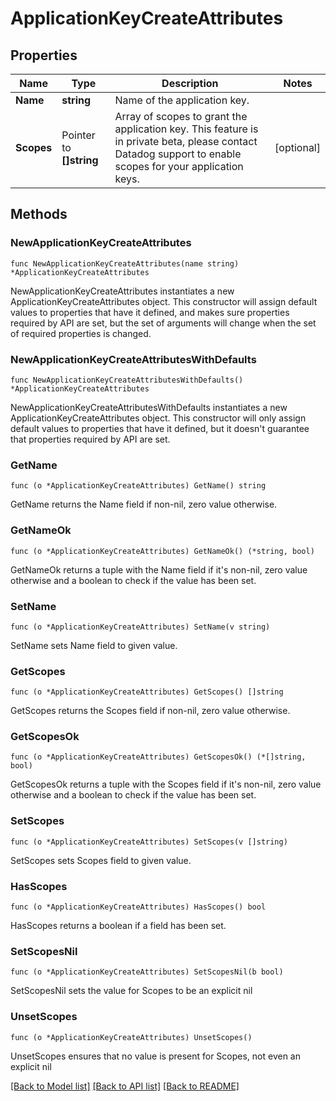 # ApplicationKeyCreateAttributes

## Properties

Name | Type | Description | Notes
---- | ---- | ----------- | ------
**Name** | **string** | Name of the application key. | 
**Scopes** | Pointer to **[]string** | Array of scopes to grant the application key. This feature is in private beta, please contact Datadog support to enable scopes for your application keys. | [optional] 

## Methods

### NewApplicationKeyCreateAttributes

`func NewApplicationKeyCreateAttributes(name string) *ApplicationKeyCreateAttributes`

NewApplicationKeyCreateAttributes instantiates a new ApplicationKeyCreateAttributes object.
This constructor will assign default values to properties that have it defined,
and makes sure properties required by API are set, but the set of arguments
will change when the set of required properties is changed.

### NewApplicationKeyCreateAttributesWithDefaults

`func NewApplicationKeyCreateAttributesWithDefaults() *ApplicationKeyCreateAttributes`

NewApplicationKeyCreateAttributesWithDefaults instantiates a new ApplicationKeyCreateAttributes object.
This constructor will only assign default values to properties that have it defined,
but it doesn't guarantee that properties required by API are set.

### GetName

`func (o *ApplicationKeyCreateAttributes) GetName() string`

GetName returns the Name field if non-nil, zero value otherwise.

### GetNameOk

`func (o *ApplicationKeyCreateAttributes) GetNameOk() (*string, bool)`

GetNameOk returns a tuple with the Name field if it's non-nil, zero value otherwise
and a boolean to check if the value has been set.

### SetName

`func (o *ApplicationKeyCreateAttributes) SetName(v string)`

SetName sets Name field to given value.


### GetScopes

`func (o *ApplicationKeyCreateAttributes) GetScopes() []string`

GetScopes returns the Scopes field if non-nil, zero value otherwise.

### GetScopesOk

`func (o *ApplicationKeyCreateAttributes) GetScopesOk() (*[]string, bool)`

GetScopesOk returns a tuple with the Scopes field if it's non-nil, zero value otherwise
and a boolean to check if the value has been set.

### SetScopes

`func (o *ApplicationKeyCreateAttributes) SetScopes(v []string)`

SetScopes sets Scopes field to given value.

### HasScopes

`func (o *ApplicationKeyCreateAttributes) HasScopes() bool`

HasScopes returns a boolean if a field has been set.

### SetScopesNil

`func (o *ApplicationKeyCreateAttributes) SetScopesNil(b bool)`

 SetScopesNil sets the value for Scopes to be an explicit nil

### UnsetScopes
`func (o *ApplicationKeyCreateAttributes) UnsetScopes()`

UnsetScopes ensures that no value is present for Scopes, not even an explicit nil

[[Back to Model list]](../README.md#documentation-for-models) [[Back to API list]](../README.md#documentation-for-api-endpoints) [[Back to README]](../README.md)


